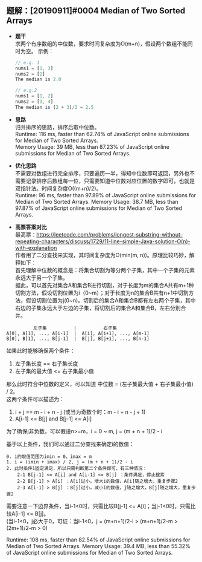 ## 题解：[20190911]#0004 Median of Two Sorted Arrays
- **题干**   
求两个有序数组的中位数，要求时间复杂度为O(m+n)，假设两个数组不能同时为空。
示例：   
    ```javascript
    // e.g. 1
    nums1 = [1, 3]
    nums2 = [2]
    The median is 2.0

    // e.g.2
    nums1 = [1, 2]
    nums2 = [3, 4]
    The median is (2 + 3)/2 = 2.5
    ```
- **思路**   
归并排序的思路，排序后取中位数。      
Runtime: 116 ms, faster than 62.74% of JavaScript online submissions for Median of Two Sorted Arrays.   
Memory Usage: 39 MB, less than 87.23% of JavaScript online submissions for Median of Two Sorted Arrays.   

- **优化思路**   
不需要对数组进行完全排序，只要遍历一半，得知中位数即可返回，另外也不需要记录排序后数组每一位，只需要知道中位数对应位置的数字即可，也就是双指针法。时间复杂度O((m+n)/2)。    
Runtime: 96 ms, faster than 97.89% of JavaScript online submissions for Median of Two Sorted Arrays.
Memory Usage: 38.7 MB, less than 97.87% of JavaScript online submissions for Median of Two Sorted Arrays.
  

- **高票答案对比**   
最高票：https://leetcode.com/problems/longest-substring-without-repeating-characters/discuss/1729/11-line-simple-Java-solution-O(n)-with-explanation    
作者用了二分查找来实现，其时间复杂度为O(min(m, n))。原理比较巧妙，解释如下：   
首先理解中位数的概念是：将集合切割为等分两个子集，其中一个子集的元素永远大于另一个子集。   
据此，可以首先对集合A和集合B进行切割，对于长度为m的集合A共有m+1种切割方法，假设切割位置为i（0~m）；对于长度为n的集合B共有n+1中切割方法，假设切割位置为j(0~n)。切割后的集合A和集合B都有左右两个子集，其中右边的子集永远大于左边的子集，将切割后的集合A和集合B，左右分别合并。   
```
          左子集          |          右子集
A[0], A[1], ..., A[i-1]  |  A[i], A[i+1], ..., A[m-1]
B[0], B[1], ..., B[j-1]  |  B[j], B[j+1], ..., B[n-1]
```
如果此时能够确保两个条件：   
1. 左子集长度 == 右子集长度
2. 左子集的最大值 <= 右子集最小值   

那么此时符合中位数的定义，可以知道 中位数 = (左子集最大值 + 右子集最小值) / 2。   
这两个条件可以描述为：   
1. i + j == m - i + n - j (或当为奇数个时：m - i + n - j + 1)   
2. A[i-1] <= B[j] and B[j-1] <= A[i]    

为了确保j非负数，可以假设n>=m，i = 0 ~ m, j = (m + n + 1)/2 - i   

基于以上条件，我们可以通过二分查找来确定i的数值：  
```
0. i的取值范围为imin = 0，imax = m
1. i = (imin + imax) / 2, j = (m + n + 1)/2 - i   
2. 此时条件1固定满足，所以只需判断第二个条件即可，有三种情况：  
    2-1 B[j-1] <= A[i] and A[i-1] <= B[j] ：条件满足，停止搜索
    2-2 B[j-1] > A[i] ：A[i]过小，增大i的数值，A[i]随之增大，重复步骤2
    2-3 A[i-1] > B[j] ：B[j]过小，减小i的数值，j随之增大，B[j]随之增大，重复步骤2
```  
需要注意一下边界条件，当i-1<0时，只需比较B[j-1] <= A[i]；当j-1<0时，只需比较A[i-1] <= B[j]。   
(当i-1<0，j必大于0，可证：当i-1<0，j = (m+n+1)/2-i > (m+n+1)/2-m > (2m+1)/2-m > 0)

Runtime: 108 ms, faster than 82.54% of JavaScript online submissions for Median of Two Sorted Arrays.
Memory Usage: 39.4 MB, less than 55.32% of JavaScript online submissions for Median of Two Sorted Arrays.